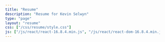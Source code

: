 ```yaml
---
title: "Resume"
description: "Resume for Kevin Selwyn"
type: "page"
layout: "resume"
css: ["/css/resume/style.css"]
js: ["/js/react/react-16.8.4.min.js", "/js/react/react-dom-16.8.4.min.js", "/js/resume/bundle.js"]
---
```

